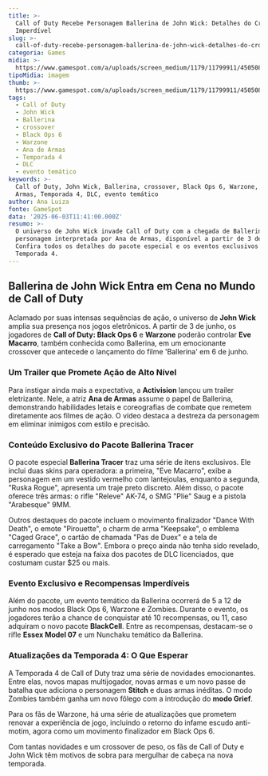 ```yaml
---
title: >-
  Call of Duty Recebe Personagem Ballerina de John Wick: Detalhes do Crossover
  Imperdível
slug: >-
  call-of-duty-recebe-personagem-ballerina-de-john-wick-detalhes-do-crossover-imperdvel
categoria: Games
midia: >-
  https://www.gamespot.com/a/uploads/screen_medium/1179/11799911/4505080-ballerinalarge.jpeg
tipoMidia: imagem
thumb: >-
  https://www.gamespot.com/a/uploads/screen_medium/1179/11799911/4505080-ballerinalarge.jpeg
tags:
  - Call of Duty
  - John Wick
  - Ballerina
  - crossover
  - Black Ops 6
  - Warzone
  - Ana de Armas
  - Temporada 4
  - DLC
  - evento temático
keywords: >-
  Call of Duty, John Wick, Ballerina, crossover, Black Ops 6, Warzone, Ana de
  Armas, Temporada 4, DLC, evento temático
author: Ana Luiza
fonte: GameSpot
data: '2025-06-03T11:41:00.000Z'
resumo: >-
  O universo de John Wick invade Call of Duty com a chegada de Ballerina,
  personagem interpretada por Ana de Armas, disponível a partir de 3 de junho.
  Confira todos os detalhes do pacote especial e os eventos exclusivos da
  Temporada 4.
---
```

## Ballerina de John Wick Entra em Cena no Mundo de Call of Duty

Aclamado por suas intensas sequências de ação, o universo de **John Wick** amplia sua presença nos jogos eletrônicos. A partir de 3 de junho, os jogadores de **Call of Duty: Black Ops 6** e **Warzone** poderão controlar **Eve Macarro**, também conhecida como Ballerina, em um emocionante crossover que antecede o lançamento do filme 'Ballerina' em 6 de junho.

### Um Trailer que Promete Ação de Alto Nível

Para instigar ainda mais a expectativa, a **Activision** lançou um trailer eletrizante. Nele, a atriz **Ana de Armas** assume o papel de Ballerina, demonstrando habilidades letais e coreografias de combate que remetem diretamente aos filmes de ação. O vídeo destaca a destreza da personagem em eliminar inimigos com estilo e precisão.

### Conteúdo Exclusivo do Pacote Ballerina Tracer

O pacote especial **Ballerina Tracer** traz uma série de itens exclusivos. Ele inclui duas skins para operadora: a primeira, "Eve Macarro", exibe a personagem em um vestido vermelho com lantejoulas, enquanto a segunda, "Ruska Rogue", apresenta um traje preto discreto. Além disso, o pacote oferece três armas: o rifle "Releve" AK-74, o SMG "Plie" Saug e a pistola "Arabesque" 9MM.

Outros destaques do pacote incluem o movimento finalizador "Dance With Death", o emote "Pirouette", o charm de arma "Keepsake", o emblema "Caged Grace", o cartão de chamada "Pas de Duex" e a tela de carregamento "Take a Bow". Embora o preço ainda não tenha sido revelado, é esperado que esteja na faixa dos pacotes de DLC licenciados, que costumam custar $25 ou mais.

### Evento Exclusivo e Recompensas Imperdíveis

Além do pacote, um evento temático da Ballerina ocorrerá de 5 a 12 de junho nos modos Black Ops 6, Warzone e Zombies. Durante o evento, os jogadores terão a chance de conquistar até 10 recompensas, ou 11, caso adquiram o novo pacote **BlackCell**. Entre as recompensas, destacam-se o rifle **Essex Model 07** e um Nunchaku temático da Ballerina.

### Atualizações da Temporada 4: O Que Esperar

A Temporada 4 de Call of Duty traz uma série de novidades emocionantes. Entre elas, novos mapas multijogador, novas armas e um novo passe de batalha que adiciona o personagem **Stitch** e duas armas inéditas. O modo Zombies também ganha um novo fôlego com a introdução do **modo Grief**.

Para os fãs de Warzone, há uma série de atualizações que prometem renovar a experiência de jogo, incluindo o retorno do infame escudo anti-motim, agora como um movimento finalizador em Black Ops 6.

Com tantas novidades e um crossover de peso, os fãs de Call of Duty e John Wick têm motivos de sobra para mergulhar de cabeça na nova temporada.

